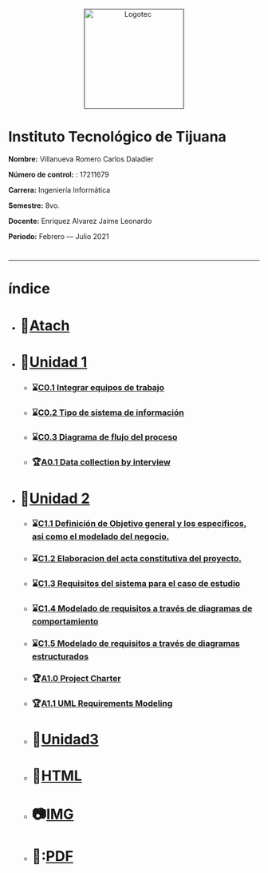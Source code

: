 <p align="center">
    <a href=""><img alt="Logotec" src="https://camo.githubusercontent.com/b9f454cb62733cddd0b52dcf6b0996e6a282341be3e3bf146253f8a4e0c81367/68747470733a2f2f7777772e74696a75616e612e7465636e6d2e6d782f77702d636f6e74656e742f7468656d65732f7465636e6d2f696d616765732f6c6f676f5f544543542e706e67" width="200" height="200" data-canonical-src="https://www.tijuana.tecnm.mx/wp-content/themes/tecnm/images/logo_TECT.png" style="max-width:100%;"></a>
</p>

# **Instituto Tecnológico de Tijuana**

**Nombre:** Villanueva Romero Carlos Daladier

**Número de control:** : 17211679

**Carrera:** Ingeniería Informática

**Semestre:**  8vo.

**Docente:** Enriquez Alvarez Jaime Leonardo

**Periodo:** Febrero — Julio 2021

#

___
#  índice
  * # :paperclip:[Atach](https://github.com/CarlosVillanueva1721/Analisis-avanzado-de-software/tree/main/atach) 

  * # :blue_book:[Unidad 1](https://github.com/CarlosVillanueva1721/Analisis-avanzado-de-software/tree/main/Unidad%201)

    * ### :hourglass:[C0.1 Integrar equipos de trabajo](https://github.com/CarlosVillanueva1721/Analisis-avanzado-de-software/blob/main/Unidad%201/C0.1_IntegrarEquiposDeTrabajo_VillanuevaRomeroCarlosDaladier.md)

    * ### :hourglass:[C0.2 Tipo de sistema de información](https://github.com/CarlosVillanueva1721/Analisis-avanzado-de-software/blob/main/Unidad%201/C.2%20.Tipo%20de%20Sistema%20de%20informaci%C3%B3n.md)

    * ### :hourglass:[C0.3 Diagrama de flujo del proceso](https://github.com/CarlosVillanueva1721/Analisis-avanzado-de-software/blob/main/Unidad%201/C0.3%20Diagrama%20de%20flujo%20del%20proceso..md)

    * ### :trophy:[A0.1 Data collection by interview](https://github.com/CarlosVillanueva1721/Analisis-avanzado-de-software/blob/main/Unidad%201/A0.1_Recopilacion_Entrevista_Villanueva_Carlos.md)

* # :orange_book:[Unidad 2](https://github.com/CarlosVillanueva1721/Analisis-avanzado-de-software/tree/main/Unidad%202) 

    * ### :hourglass:[C1.1 Definición de Objetivo general y los especificos, asi como el modelado del negocio.](https://github.com/CarlosVillanueva1721/Analisis-avanzado-de-software/blob/main/Unidad%202/C1_1_Definici%C3%B3n%20de%20Objetivo%20general%20y%20los%20especificos%2C%20asi%20como%20el%20modelado%20del%20negocio_Villanueva_Carlos.md) 
    * ### :hourglass:[C1.2 Elaboracion del acta constitutiva del proyecto.](https://github.com/CarlosVillanueva1721/Analisis-avanzado-de-software/blob/main/Unidad%202/C1_2_Elaboracion%20del%20acta%20constitutiva%20del%20proyecto_VillanuevaCarlos.md) 
 
    * ### :hourglass:[C1.3 Requisitos del sistema para el caso de estudio](https://github.com/CarlosVillanueva1721/Analisis-avanzado-de-software/blob/main/Unidad%202/C1_3%20Requisitos%20del%20sistema%20para%20el%20caso%20de%20estudio_VillanuevaCarlos.md) 
    
    * ### :hourglass:[C1.4 Modelado de requisitos a través de diagramas de comportamiento](https://github.com/CarlosVillanueva1721/Analisis-avanzado-de-software/blob/main/Unidad%202/C1_4%20Modelado%20de%20requisitos%20a%20trav%C3%A9s%20de%20diagramas%20de%20comportamiento_Villanueva%20Carlos.md) 
  
  * ### :hourglass:[C1.5  Modelado de requisitos a través de diagramas estructurados](https://github.com/CarlosVillanueva1721/Analisis-avanzado-de-software/blob/main/Unidad%202/C1_5%20Modelado%20de%20requisitos%20a%20trav%C3%A9s%20de%20diagramas%20estructurados_villanuevaCarlos.md)
   
   * ### :trophy:[A1.0 Project Charter](https://github.com/CarlosVillanueva1721/Analisis-avanzado-de-software/blob/main/Unidad%202/A1_0%20Consolidacion%20del%20acta%20constitutiva_Villanueva_Carlos.md)

    * ### :trophy:[A1.1 UML Requirements Modeling](https://github.com/CarlosVillanueva1721/Analisis-avanzado-de-software/blob/main/Unidad%202/A1.1_UML_Requirements_Modeling_Villanueva_Carlos.md)

  * # :green_book:[Unidad3](https://github.com/CarlosVillanueva1721/Analisis-avanzado-de-software/tree/main/Unidad%203) 

  * # :page_facing_up:[HTML](https://github.com/CarlosVillanueva1721/Analisis-avanzado-de-software/tree/main/html) 

  * # :camera:[IMG](https://github.com/CarlosVillanueva1721/Analisis-avanzado-de-software/tree/main/blog) 

  * # :closed_book::[PDF](https://github.com/CarlosVillanueva1721/Analisis-avanzado-de-software/tree/main/blog) 
